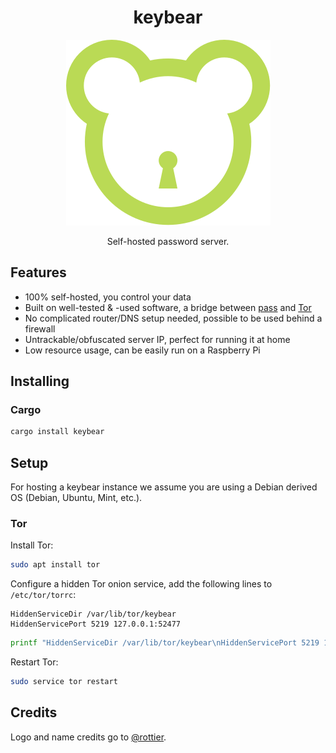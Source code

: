 <div align="center">
   <h1>keybear</h1>

   <img src="assets/logo.svg" alt="Keybear"/>

   Self-hosted password server.
</div>

## Features

- 100% self-hosted, you control your data
- Built on well-tested & -used software, a bridge between [pass](https://www.passwordstore.org/) and [Tor](https://www.torproject.org/)
- No complicated router/DNS setup needed, possible to be used behind a firewall
- Untrackable/obfuscated server IP, perfect for running it at home
- Low resource usage, can be easily run on a Raspberry Pi

## Installing

### Cargo

```bash
cargo install keybear
```

## Setup

For hosting a keybear instance we assume you are using a Debian derived OS (Debian, Ubuntu, Mint, etc.).

### Tor

Install Tor:

```bash
sudo apt install tor
```

Configure a hidden Tor onion service, add the following lines to `/etc/tor/torrc`:

```torrc
HiddenServiceDir /var/lib/tor/keybear
HiddenServicePort 5219 127.0.0.1:52477
```

```bash
printf "HiddenServiceDir /var/lib/tor/keybear\nHiddenServicePort 5219 127.0.0.1:52477" | sudo tee -a /etc/tor/torrc
```

Restart Tor:

```bash
sudo service tor restart
```

## Credits

Logo and name credits go to [@rottier](https://github.com/rottier).
